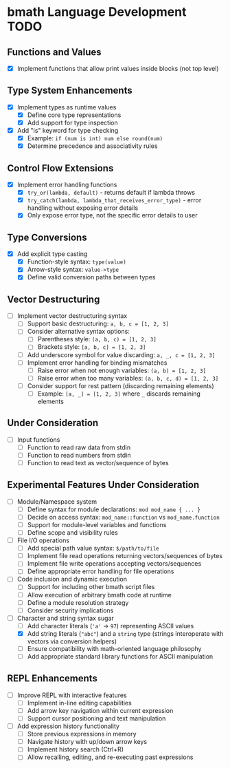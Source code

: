 # bmath Language Development TODO

## Functions and Values

- [x] Implement functions that allow print values inside blocks (not top level)

## Type System Enhancements

- [x] Implement types as runtime values
  - [x] Define core type representations
  - [x] Add support for type inspection
- [x] Add "is" keyword for type checking
  - [x] Example: `if (num is int) num else round(num)`
  - [x] Determine precedence and associativity rules

## Control Flow Extensions

- [x] Implement error handling functions
  - [x] `try_or(lambda, default)` - returns default if lambda throws
  - [x] `try_catch(lambda, lambda_that_receives_error_type)` - error handling without exposing error details
  - [x] Only expose error type, not the specific error details to user

## Type Conversions

- [x] Add explicit type casting
  - [x] Function-style syntax: `type(value)`
  - [x] Arrow-style syntax: `value->type`
  - [x] Define valid conversion paths between types

## Vector Destructuring

- [ ] Implement vector destructuring syntax
  - [ ] Support basic destructuring: `a, b, c = [1, 2, 3]`
  - [ ] Consider alternative syntax options:
    - [ ] Parentheses style: `(a, b, c) = [1, 2, 3]`
    - [ ] Brackets style: `[a, b, c] = [1, 2, 3]`
  - [ ] Add underscore symbol for value discarding: `a, _, c = [1, 2, 3]`
  - [ ] Implement error handling for binding mismatches
    - [ ] Raise error when not enough variables: `(a, b) = [1, 2, 3]`
    - [ ] Raise error when too many variables: `(a, b, c, d) = [1, 2, 3]`
  - [ ] Consider support for rest pattern (discarding remaining elements)
    - [ ] Example: `[a, _] = [1, 2, 3]` where `_` discards remaining elements

## Under Consideration

- [ ] Input functions
  - [ ] Function to read raw data from stdin
  - [ ] Function to read numbers from stdin
  - [ ] Function to read text as vector/sequence of bytes

## Experimental Features Under Consideration

- [ ] Module/Namespace system
  - [ ] Define syntax for module declarations: `mod mod_name { ... }`
  - [ ] Decide on access syntax: `mod_name::function` vs `mod_name.function`
  - [ ] Support for module-level variables and functions
  - [ ] Define scope and visibility rules

- [ ] File I/O operations
  - [ ] Add special path value syntax: `$/path/to/file`
  - [ ] Implement file read operations returning vectors/sequences of bytes
  - [ ] Implement file write operations accepting vectors/sequences
  - [ ] Define appropriate error handling for file operations

- [ ] Code inclusion and dynamic execution
  - [ ] Support for including other bmath script files
  - [ ] Allow execution of arbitrary bmath code at runtime
  - [ ] Define a module resolution strategy
  - [ ] Consider security implications

- [ ] Character and string syntax sugar
  - [ ] Add character literals (`'a'` → `97`) representing ASCII values
  - [x] Add string literals (`"abc"`) and a `string` type (strings interoperate with vectors via conversion helpers)
  - [ ] Ensure compatibility with math-oriented language philosophy
  - [ ] Add appropriate standard library functions for ASCII manipulation

## REPL Enhancements

- [ ] Improve REPL with interactive features
  - [ ] Implement in-line editing capabilities
  - [ ] Add arrow key navigation within current expression
  - [ ] Support cursor positioning and text manipulation

- [ ] Add expression history functionality
  - [ ] Store previous expressions in memory
  - [ ] Navigate history with up/down arrow keys
  - [ ] Implement history search (Ctrl+R)
  - [ ] Allow recalling, editing, and re-executing past expressions